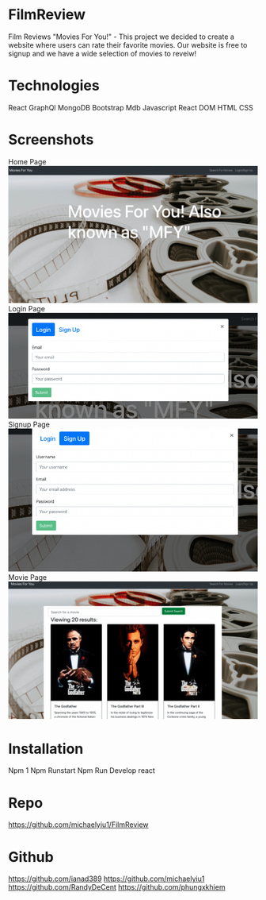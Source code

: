 # FilmReview
Film Reviews "Movies For You!" - This project we decided to create a website where users can rate their favorite movies. Our website is free to signup and we have a wide selection of movies to reveiw! 

# Technologies 
React
GraphQl
MongoDB
Bootstrap
Mdb
Javascript
React DOM
HTML
CSS
# Screenshots
Home Page
![App Screenshot](/HomePage.png)
Login Page
![App Screenshot](/LoginPage.png)
Signup Page
![App Screenshot](/SignupPage.png)
Movie Page
![App Screenshot](/MoviePage.png)

# Installation 
Npm 1
Npm Runstart
Npm Run Develop
react

# Repo
https://github.com/michaelyiu1/FilmReview
# Github
https://github.com/ianad389
https://github.com/michaelyiu1
https://github.com/RandyDeCent
https://github.com/phungxkhiem


